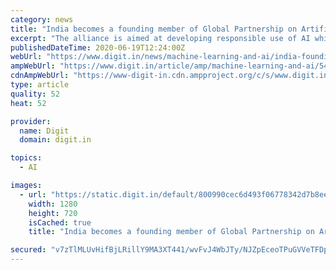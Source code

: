 ```yaml
---
category: news
title: "India becomes a founding member of Global Partnership on Artificial Intelligence"
excerpt: "The alliance is aimed at developing responsible use of AI which is grounded in human rights, inclusion, diversity, innovation and economic growth."
publishedDateTime: 2020-06-19T12:24:00Z
webUrl: "https://www.digit.in/news/machine-learning-and-ai/india-founding-member-global-partnership-artificial-intelligence-54979.html"
ampWebUrl: "https://www.digit.in/article/amp/machine-learning-and-ai/54979/india-founding-member-global-partnership-artificial-intelligence"
cdnAmpWebUrl: "https://www-digit-in.cdn.ampproject.org/c/s/www.digit.in/article/amp/machine-learning-and-ai/54979/india-founding-member-global-partnership-artificial-intelligence"
type: article
quality: 52
heat: 52

provider:
  name: Digit
  domain: digit.in

topics:
  - AI

images:
  - url: "https://static.digit.in/default/800990cec6d493f06778342d7b8ee847134574c5.jpeg"
    width: 1280
    height: 720
    isCached: true
    title: "India becomes a founding member of Global Partnership on Artificial Intelligence"

secured: "v7zTlMLUvHifBjLRillY9MA3XT441/wvFvJ4WbJTy/NJZpEceoTPuGVVeTFDpdzgsQVXnWEQ8lLX7JxdGMJEFEHn1nXjoO/FtoYQJSRQy7NAQthH1M5dM32B2L0WQE6PtYaUTY1BDWuI9DT9udCwmIDXmMHmZwX1DuMDfgJ4BqIaBcKmrEfA8/H67wmbhUeUHQTzCzhfXEDbclBWIsNrMdfyayrNlBycEu29Y5k+kYH7ooYAlWx39C1IEfrgYROQGiiPQrQ4qJwJ5LJVCSGcTGGcBkdFwc0dHcflx+f0hIp2gQ9lKs71Zq9Mnj/xFjqjY/AGLu323s7UmrWMatHgvg==;9zbaZymCenF3sQ+BtxcuFw=="
---
```


